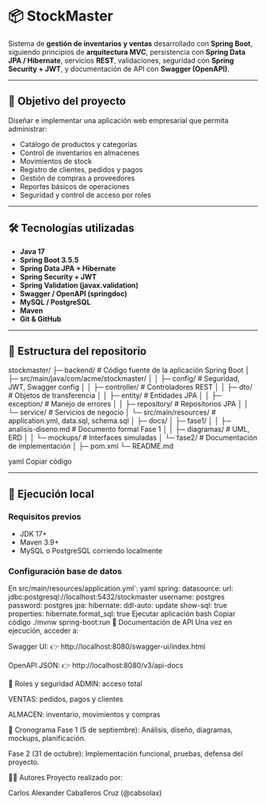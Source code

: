 # 📦 StockMaster

Sistema de **gestión de inventarios y ventas** desarrollado con **Spring Boot**, siguiendo principios de **arquitectura MVC**, persistencia con **Spring Data JPA / Hibernate**, servicios **REST**, validaciones, seguridad con **Spring Security + JWT**, y documentación de API con **Swagger (OpenAPI)**.

---

## 🎯 Objetivo del proyecto
Diseñar e implementar una aplicación web empresarial que permita administrar:
- Catálogo de productos y categorías
- Control de inventarios en almacenes
- Movimientos de stock
- Registro de clientes, pedidos y pagos
- Gestión de compras a proveedores
- Reportes básicos de operaciones
- Seguridad y control de acceso por roles

---

## 🛠️ Tecnologías utilizadas
- **Java 17**
- **Spring Boot 3.5.5**
- **Spring Data JPA + Hibernate**
- **Spring Security + JWT**
- **Spring Validation (javax.validation)**
- **Swagger / OpenAPI (springdoc)**
- **MySQL / PostgreSQL**
- **Maven**
- **Git & GitHub**

---

## 📂 Estructura del repositorio
stockmaster/
├─ backend/ # Código fuente de la aplicación Spring Boot
│ ├─ src/main/java/com/acme/stockmaster/
│ │ ├─ config/ # Seguridad, JWT, Swagger config
│ │ ├─ controller/ # Controladores REST
│ │ ├─ dto/ # Objetos de transferencia
│ │ ├─ entity/ # Entidades JPA
│ │ ├─ exception/ # Manejo de errores
│ │ ├─ repository/ # Repositorios JPA
│ │ └─ service/ # Servicios de negocio
│ └─ src/main/resources/ # application.yml, data.sql, schema.sql
│
├─ docs/
│ ├─ fase1/
│ │ ├─ analisis-diseno.md # Documento formal Fase 1
│ │ ├─ diagramas/ # UML, ERD
│ │ └─ mockups/ # Interfaces simuladas
│ └─ fase2/ # Documentación de implementación
│
├─ pom.xml
└─ README.md

yaml
Copiar código

---

## 🚀 Ejecución local
### Requisitos previos
- JDK 17+
- Maven 3.9+
- MySQL o PostgreSQL corriendo localmente

### Configuración base de datos
En src/main/resources/application.yml`:
yaml
spring:
  datasource:
    url: jdbc:postgresql://localhost:5432/stockmaster
    username: postgres
    password: postgres
  jpa:
    hibernate:
      ddl-auto: update
    show-sql: true
    properties:
      hibernate.format_sql: true
Ejecutar aplicación
bash
Copiar código
./mvnw spring-boot:run
📖 Documentación de API
Una vez en ejecución, acceder a:

Swagger UI:
👉 http://localhost:8080/swagger-ui/index.html

OpenAPI JSON:
👉 http://localhost:8080/v3/api-docs

👥 Roles y seguridad
ADMIN: acceso total

VENTAS: pedidos, pagos y clientes

ALMACEN: inventario, movimientos y compras

📅 Cronograma
Fase 1 (5 de septiembre): Análisis, diseño, diagramas, mockups, planificación.

Fase 2 (31 de octubre): Implementación funcional, pruebas, defensa del proyecto.

👨‍💻 Autores
Proyecto realizado por:

Carlos Alexander Caballeros Cruz (@cabsolax)
